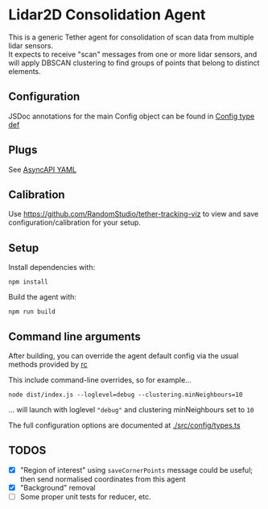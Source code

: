 # Lidar2D Consolidation Agent

This is a generic Tether agent for consolidation of scan data from multiple lidar sensors.  
It expects to receive "scan" messages from one or more lidar sensors, and will apply DBSCAN clustering to find groups of points that belong to distinct elements.

## Configuration

JSDoc annotations for the main Config object can be found in [Config type def](./src/config/types.ts)

## Plugs

See [AsyncAPI YAML](./tether.yml)

## Calibration

Use https://github.com/RandomStudio/tether-tracking-viz to view and save configuration/calibration for your setup.

## Setup

Install dependencies with:

```
npm install
```

Build the agent with:

```
npm run build
```

## Command line arguments

After building, you can override the agent default config via the usual methods provided by [rc](https://www.npmjs.com/package/rc)

This include command-line overrides, so for example...

```
node dist/index.js --loglevel=debug --clustering.minNeighbours=10
```

... will launch with loglevel `"debug"` and clustering minNeighbours set to `10`

The full configuration options are documented at [./src/config/types.ts](./src/config/types.ts)

## TODOS

- [x] "Region of interest" using `saveCornerPoints` message could be useful; then send normalised coordinates from this agent
- [x] "Background" removal
- [ ] Some proper unit tests for reducer, etc.
